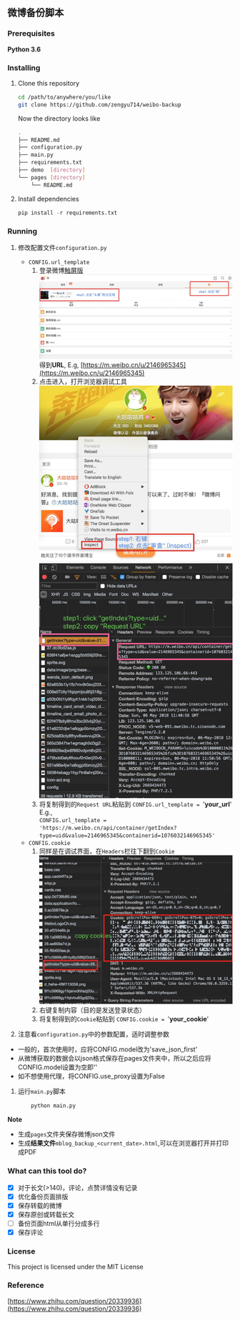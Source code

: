 ## 微博备份脚本


### Prerequisites

**Python 3.6**

### Installing

1. Clone this repository

    ```bash
    cd /path/to/anywhere/you/like
    git clone https://github.com/zengyu714/weibo-backup
    ```
    Now the directory looks like
    
    ```bash
    .
    ├── README.md
    ├── configuration.py
    ├── main.py
    ├── requirements.txt
    ├── demo  [directory]
    └── pages [directory]
        └── README.md
 
    ```
    
2. Install dependencies

    ```python
    pip install -r requirements.txt
    ```

### Running
1. 修改配置文件`configuration.py`
    + `CONFIG.url_template`
        1. 登录微博[触屏版](https://m.weibo.cn/)
            ![image](demo/get_url.jpg)
            得到**URL**, E.g, [https://m.weibo.cn/u/2146965345](https://m.weibo.cn/u/2146965345)
        2. 点击进入，打开浏览器调试工具
        ![image](demo/inspect_1.jpg)
        ![image](demo/inspect_2.jpg)
        3. 将复制得到的`Request URL`粘贴到
        `CONFIG.url_template = `'**your_url**'
        E.g.,  
        `CONFIG.url_template = 'https://m.weibo.cn/api/container/getIndex?type=uid&value=2146965345&containerid=1076032146965345'`
    + `CONFIG.cookie` 
        1. 同样是在调试界面，在`Headers`栏往下翻到`Cookie` 
        ![image](demo/cookie.jpg)
        2. 右键复制内容（目的是发送登录状态）
        3. 将复制得到的`Cookie`粘贴到
        `CONFIG.cookie = `'**your_cookie**'
        
1. 注意看`configuration.py`中的参数配置，适时调整参数
+ 一般的，首次使用时，应将CONFIG.model改为'save_json_first'
+ 从微博获取的数据会以json格式保存在pages文件夹中，所以之后应将CONFIG.model设置为空即''
+ 如不想使用代理，将CONFIG.use_proxy设置为False
1. 运行`main.py`脚本
    ```python
        python main.py
    ```

**Note**
+ 生成`pages`文件夹保存微博json文件
+ 生成**结果文件**`mblog_backup_<current_date>.html`,可以在浏览器打开并打印成PDF

### What can this tool do?
- [x] 对于长文(>140)，评论，点赞详情没有记录
- [x] 优化备份页面排版
- [X] 保存转载的微博
- [X] 保存原创或转载长文
- [ ] 备份页面html从单行分成多行
- [x] 保存评论

### License
This project is licensed under the MIT License

### Reference
[https://www.zhihu.com/question/20339936](https://www.zhihu.com/question/20339936)
